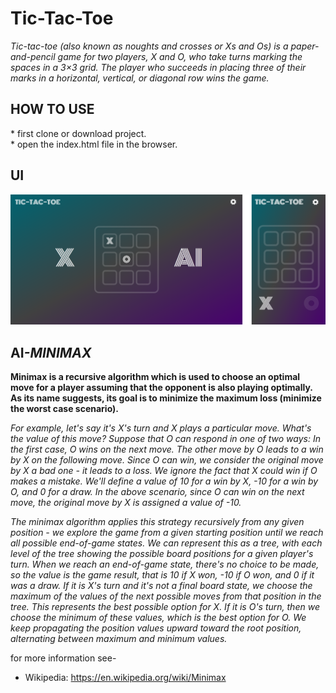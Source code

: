 # Tic-Tac-Toe
*Tic-tac-toe (also known as noughts and crosses or Xs and Os) is a paper-and-pencil game for two players, X and O, who take turns marking the spaces in a 3×3 grid. The player who succeeds in placing three of their marks in a horizontal, vertical, or diagonal row wins the game.*

<h2> HOW TO USE </h2>
 * first clone or download project.<br>
 * open the index.html file in the browser.

<h2> UI </h2>
 
![Application's User Interface](./images/UI.png)

<h2> AI<i>-MINIMAX</i> </h2>

**Minimax is a recursive algorithm which is used to choose an optimal move for a player assuming that the opponent is also playing optimally. As its name suggests, its goal is to minimize the maximum loss (minimize the worst case scenario).**

*For example, let's say it's X's turn and X plays a particular move. What's the value of this move? Suppose that O can respond in one of two ways: In the first case, O wins on the next move. The other move by O leads to a win by X on the following move. Since O can win, we consider the original move by X a bad one - it leads to a loss. We ignore the fact that X could win if O makes a mistake. We'll define a value of 10 for a win by X, -10 for a win by O, and 0 for a draw. In the above scenario, since O can win on the next move, the original move by X is assigned a value of -10.*

*The minimax algorithm applies this strategy recursively from any given position - we explore the game from a given starting position until we reach all possible end-of-game states. We can represent this as a tree, with each level of the tree showing the possible board positions for a given player's turn. When we reach an end-of-game state, there's no choice to be made, so the value is the game result, that is 10 if X won, -10 if O won, and 0 if it was a draw. If it is X's turn and it's not a final board state, we choose the maximum of the values of the next possible moves from that position in the tree. This represents the best possible option for X. If it is O's turn, then we choose the minimum of these values, which is the best option for O. We keep propagating the position values upward toward the root position, alternating between maximum and minimum values.*

for more information see-
  * Wikipedia: https://en.wikipedia.org/wiki/Minimax
